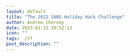 ```yaml
---
layout: default
title: "The 2022 SANS Holiday Hack Challenge"
author: Andrew Cherney
date: 2023-01-15 19:52:13
icon: ""
tags:  ctf
post_description: ""
---
```


